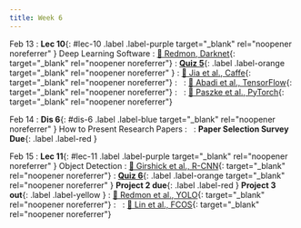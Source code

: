 ```yaml
---
title: Week 6
---
```


Feb 13
: **Lec 10**{: #lec-10 .label .label-purple target="_blank" rel="noopener noreferrer" } Deep Learning Software
  : [📖 Redmon, Darknet](https://pjreddie.com/darknet/){: target="_blank" rel="noopener noreferrer"}
: [**Quiz 5**](https://www.gradescope.com/courses/704549/){: .label .label-orange target="_blank" rel="noopener noreferrer" } 
  : [📖 Jia et al., Caffe](https://arxiv.org/abs/1408.5093){: target="_blank" rel="noopener noreferrer"}
: &nbsp;
  : [📖 Abadi et al., TensorFlow](https://arxiv.org/abs/1603.04467){: target="_blank" rel="noopener noreferrer"}
: &nbsp;
  : [📖 Paszke et al., PyTorch](https://arxiv.org/abs/1912.01703){: target="_blank" rel="noopener noreferrer"}





Feb 14
: **Dis 6**{: #dis-6 .label .label-blue target="_blank" rel="noopener noreferrer" } How to Present Research Papers
  : &nbsp;
: **Paper Selection Survey Due**{: .label .label-red }



Feb 15
: **Lec 11**{: #lec-11 .label .label-purple target="_blank" rel="noopener noreferrer" } Object Detection
  : [📖 Girshick et al., R-CNN](https://arxiv.org/abs/1311.2524){: target="_blank" rel="noopener noreferrer"}
: [**Quiz 6**](https://www.gradescope.com/courses/704549/){: .label .label-orange target="_blank" rel="noopener noreferrer" } **Project 2 due**{: .label .label-red } **Project 3 out**{: .label .label-yellow }
  : [📖 Redmon et al., YOLO](https://arxiv.org/abs/1506.02640){: target="_blank" rel="noopener noreferrer"}
: &nbsp;
  : [📖 Lin et al., FCOS](https://arxiv.org/abs/1708.02002){: target="_blank" rel="noopener noreferrer"}
